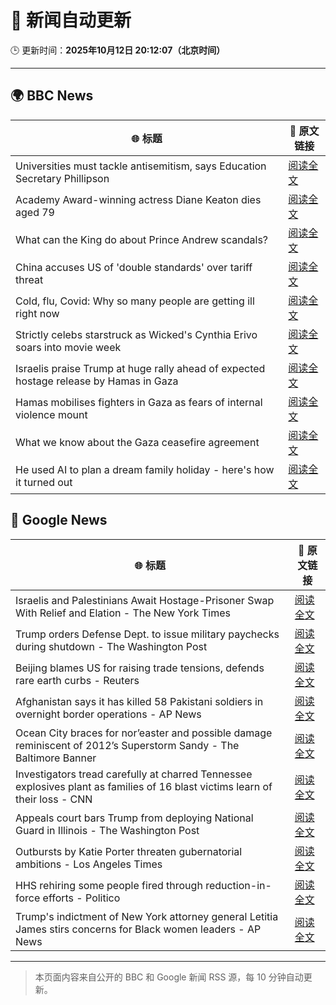 # 🧠 新闻自动更新

🕒 更新时间：**2025年10月12日 20:12:07（北京时间）**

---

## 🌍 BBC News

| 🌐 标题 | 🔗 原文链接 |
|--------|-------------|
| Universities must tackle antisemitism, says Education Secretary Phillipson | [阅读全文](https://www.bbc.com/news/articles/cly9y7gg6eqo?at_medium=RSS&at_campaign=rss) |
| Academy Award-winning actress Diane Keaton dies aged 79 | [阅读全文](https://www.bbc.com/news/articles/cr5q5rp4r64o?at_medium=RSS&at_campaign=rss) |
| What can the King do about Prince Andrew scandals? | [阅读全文](https://www.bbc.com/news/articles/c04q4v64q05o?at_medium=RSS&at_campaign=rss) |
| China accuses US of 'double standards' over tariff threat | [阅读全文](https://www.bbc.com/news/articles/cn828kg8rmzo?at_medium=RSS&at_campaign=rss) |
| Cold, flu, Covid: Why so many people are getting ill right now | [阅读全文](https://www.bbc.com/news/articles/c1jz608l9l4o?at_medium=RSS&at_campaign=rss) |
| Strictly celebs starstruck as Wicked's Cynthia Erivo soars into movie week | [阅读全文](https://www.bbc.com/news/articles/ce8681j3n07o?at_medium=RSS&at_campaign=rss) |
| Israelis praise Trump at huge rally ahead of expected hostage release by Hamas in Gaza | [阅读全文](https://www.bbc.com/news/articles/c75q5qng0rgo?at_medium=RSS&at_campaign=rss) |
| Hamas mobilises fighters in Gaza as fears of internal violence mount | [阅读全文](https://www.bbc.com/news/articles/ce8482418plo?at_medium=RSS&at_campaign=rss) |
| What we know about the Gaza ceasefire agreement | [阅读全文](https://www.bbc.com/news/articles/cvgqx7ygq41o?at_medium=RSS&at_campaign=rss) |
| He used AI to plan a dream family holiday - here's how it turned out | [阅读全文](https://www.bbc.com/news/articles/cp8w6kn2dyzo?at_medium=RSS&at_campaign=rss) |

## 📰 Google News

| 🌐 标题 | 🔗 原文链接 |
|--------|-------------|
| Israelis and Palestinians Await Hostage-Prisoner Swap With Relief and Elation - The New York Times | [阅读全文](https://news.google.com/rss/articles/CBMingFBVV95cUxOdldMVFkteVBTdWsyZl8tWFlwTUt6OWhZQlNtQUtBSzZCOE9pRWNIZlNWaFNUVkdDc1ZlT3JCWGhYNUdjV2ZEQ1IwYWdXa3RuWkVXZUVWb3paSGNDaXlxal82TWItLS05Uk9uYW1GZ2FMUmc4VnVzeGZ5NHdqeDFVdlREQ0RWZW84YUt0YjlZN3F1TDdUczZ1YTE2VlhCUQ?oc=5) |
| Trump orders Defense Dept. to issue military paychecks during shutdown - The Washington Post | [阅读全文](https://news.google.com/rss/articles/CBMihgFBVV95cUxPTW1FbUNGUHF4MkY4MEJVcDR6emo0Tk5PclJuS3Q5ZHAzR3VVUS1SNG1DeF9NdU5kZmpVR0hIcnduV05JMEp2SXRYTU5LMDRFNkdFQVRUcEdLX3FJVGdiWFBVUDNqOGVEYVMwU2dDaUxJNTFNLTVYU05Oek4zNWZabWx5R3ZzQQ?oc=5) |
| Beijing blames US for raising trade tensions, defends rare earth curbs - Reuters | [阅读全文](https://news.google.com/rss/articles/CBMipwFBVV95cUxQVmJhbXBHVS1lRGxYM05WSG9xQkNzZnpyckoyc1BQczV1WDBkMVFQQTUxdy16NlRMMWtEY1pBeDJMU3dEOFUwdmdfeTktX2JqQk5kQW12R2dMY3VyRm5XNzBuQkluT2tCckZXay1mdkJBYXV2SzJUOEg2cDkwYlJNT1FKNTFERnV2T1FMQzhTZ3RpbDJRdlM5YVV4R1dsUnY2YlZGeGd5Zw?oc=5) |
| Afghanistan says it has killed 58 Pakistani soldiers in overnight border operations - AP News | [阅读全文](https://news.google.com/rss/articles/CBMikAFBVV95cUxPVXo0ZFB0bHJ0X1JRVm45ZHNKSE1Ba2JnWjVFbVJsZVk4cl83XzRDaTRrY0duU0tJa21CVVV2ekR4X3FzWFVEcWhmSzF5dk9UZlc3RXRURlR2c0RZdUJBV1dUV2xTeFZaN1BPZU41d3BDQk5lcnFtRkd5VDhETDhtOFN6LTdLZnFmR0lLQ2xCNHA?oc=5) |
| Ocean City braces for nor’easter and possible damage reminiscent of 2012’s Superstorm Sandy - The Baltimore Banner | [阅读全文](https://news.google.com/rss/articles/CBMitwFBVV95cUxNVW5jY1MtUkRlcm1lV2JyNjdqSjdWS3lNSlJncng4RzB5NW1DZ212eWIxZDRsWUZYSkR1SS1POHVQaERJYXh5OGRRNVZ6NDJfa29FemFSbmRoakowT1hWRnlORjFuc0JKc0RUMC1lOUFEZlA4RDB6VzV3TTRta2tad2ctdzJ0V3dybWxxM1JjNHlCaWVRVzVYUl8wQ0tvSmw2YkI3ZXFHUlZWLTQxbzJ4NTg4YkZyTXc?oc=5) |
| Investigators tread carefully at charred Tennessee explosives plant as families of 16 blast victims learn of their loss - CNN | [阅读全文](https://news.google.com/rss/articles/CBMijAFBVV95cUxNbVIzS2JhMm93Z0EtR2pLOTB1dmVmRGstejUtRGRSczU5YkE5RlFVc2p4NktRTGhJcDI4UFJzc1VMVlg3bVpyenc2dVZKbVN1aF9WZzQ1QTRKMTRxbldlSTV4ZDRmaVFrdUFPT1N1RzVvN2pUaWJNd1NFQld2VXBlQzFUXzM0dzlpd2h0cw?oc=5) |
| Appeals court bars Trump from deploying National Guard in Illinois - The Washington Post | [阅读全文](https://news.google.com/rss/articles/CBMiiAFBVV95cUxOWHlfS0xGbW1vZkRtWFk5Vk5ycUhNRjU1WDVZM0hrTFBybFV0dGlnQTM3WjV1RlA3Wmc4eENUVTZLQXNZc2xtYnotNlZabDd1NjVLOE1lOTJkeVZRZVg2MnBkVk5xdkxpYmJjbmNRd2syMWVYX1NpdUF5SkRsQTNWWHJvcHhGZnpJ?oc=5) |
| Outbursts by Katie Porter threaten gubernatorial ambitions - Los Angeles Times | [阅读全文](https://news.google.com/rss/articles/CBMiuwFBVV95cUxOTlRtVDlBSi1QQTQ0ajBxNXRqQl9veG9iWFc3X2ZBMnhabXJfWHZKRVRYSmZhcXRFZWxpNUdBcm10Tlp5aldlTmVkLWZuUDJ4T2M2V2NMdDltcmdBUk56RG1TNVNlRTdpQU1LNEFFRmVvSXFjQVVfRXRzN0lBNWkyMzhKNGNudjBxWXd3YUttTDItUGN6eFJpSDdpaFVCQzc0NlpxQU5vQVQwZXBRQVVWN0MyU3ZGZ2xYelFB?oc=5) |
| HHS rehiring some people fired through reduction-in-force efforts - Politico | [阅读全文](https://news.google.com/rss/articles/CBMimwFBVV95cUxPNWV2c0xndE9mVWQ3OFZWd3p2dldHY3pYdDlva2FWYkNGRlBLZkk4VDZORzRyR3U5enRwdVRjSWw3NWczYmZrLXdzcTNIYUM1TG13Ulg1QXppd284U1N3WjdFSGRBcGNPSVN4MEpjU0Z0UG9IMTQ2WHVoUGN0MXpWeVU0UmNQak9ORWY1dTE3TVRYdTlvMkt4bkFwWQ?oc=5) |
| Trump's indictment of New York attorney general Letitia James stirs concerns for Black women leaders - AP News | [阅读全文](https://news.google.com/rss/articles/CBMiqwFBVV95cUxOWmx6UmliSEVrYlByTEt6RHNsd2JSVGdSbnJLRzFoZjR5dW9SYzlzNHNVOFVOeV9NMXZyTnBkMm82YUZzMXJkaGdVdldkbDBmNl8wYjBXUkw5SW85TTFKYWRGejBOU1R5UWZzTTV3SFJwa2xZSXJ6TGNRdmNGOGl4OXF3LWdsTlZIZEd4RGVTWEFiMmNDdHhPWnZULXVLU1IwSWJUWXZnb0xtWWM?oc=5) |

---
> 本页面内容来自公开的 BBC 和 Google 新闻 RSS 源，每 10 分钟自动更新。